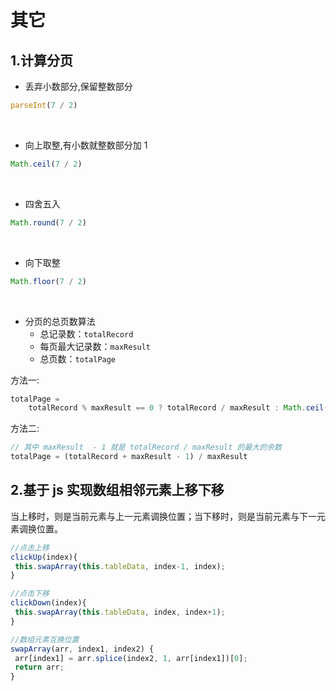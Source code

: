 # 其它

## 1.计算分页

-   丢弃小数部分,保留整数部分

```js
parseInt(7 / 2)
```

<br />

-   向上取整,有小数就整数部分加 1

```js
Math.ceil(7 / 2)
```

<br />

-   四舍五入

```js
Math.round(7 / 2)
```

<br />

-   向下取整

```js
Math.floor(7 / 2)
```

<br />

-   分页的总页数算法
    -   总记录数：`totalRecord`
    -   每页最大记录数：`maxResult`
    -   总页数：`totalPage`

方法一:

```js
totalPage =
    totalRecord % maxResult == 0 ? totalRecord / maxResult : Math.ceil(totalRecord / maxResult)
```

方法二:

```js
// 其中 maxResult  - 1 就是 totalRecord / maxResult 的最大的余数
totalPage = (totalRecord + maxResult - 1) / maxResult
```

## 2.基于 js 实现数组相邻元素上移下移

当上移时，则是当前元素与上一元素调换位置；当下移时，则是当前元素与下一元素调换位置。

```js
//点击上移
clickUp(index){
 this.swapArray(this.tableData, index-1, index);
}

//点击下移
clickDown(index){
 this.swapArray(this.tableData, index, index+1);
}

//数组元素互换位置
swapArray(arr, index1, index2) {
 arr[index1] = arr.splice(index2, 1, arr[index1])[0];
 return arr;
}
```
